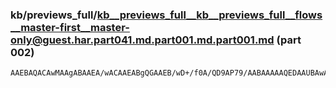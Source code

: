 ### kb/previews_full/kb__previews_full__kb__previews_full__flows__master-first__master-only@guest.har.part041.md.part001.md.part001.md (part 002)

```md
AAEBAQACAwMAAgABAAEA/wACAAEABgQGAAEB/wD+/f0A/QD9AP79/AABAAAAAQEDAAUBAwABAgEAAQEBAAQBAQADAQIAAQEBAP8AAAACBAEAAQEBAAEBAQD9/f0
```

```
